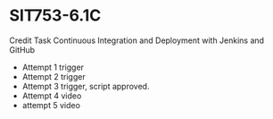 # SIT753-6.1C
Credit Task Continuous Integration and Deployment with Jenkins and GitHub

- Attempt 1 trigger
- Attempt 2 trigger
- Attempt 3 trigger, script approved.
- Attempt 4 video
- attempt 5 video